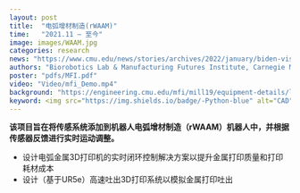 ```yaml
---
layout: post
title:  "电弧增材制造(rWAAM)"
time:   "2021.11 – 至今"
image: images/WAAM.jpg
categories: research
news: "https://www.cmu.edu/news/stories/archives/2022/january/biden-visits-mill-19.html"
authors: "Biorobotics Lab & Manufacturing Futures Institute, Carnegie Mellon University"
poster: "pdfs/MFI.pdf"
video: "Video/mfi_Demo.mp4"
background: "https://engineering.cmu.edu/mfi/mill19/equipment-details/lincoln-electric-sculptprint-rnd.html"
keyword: <img src="https://img.shields.io/badge/-Python-blue" alt="CAD"/>&nbsp;<img src="https://img.shields.io/badge/-C++-blue" alt="CAD"/>&nbsp;<img src="https://img.shields.io/badge/-Solidworks-yellow" alt="机械设计"/>&nbsp;<img src="https://img.shields.io/badge/-UR5e-yellow" alt="机械设计"/>&nbsp;<img src="https://img.shields.io/badge/-ROS-red"/>&nbsp;<img src="https://img.shields.io/badge/-Lincoln Electric-orange"/>
---
```

**该项目旨在将传感系统添加到机器人电弧增材制造（rWAAM）机器人中，并根据传感器反馈进行实时运动调整。**
- 设计电弧金属3D打印机的实时闭环控制解决方案以提升金属打印质量和打印耗材成本
- 设计（基于UR5e）高速吐出3D打印系统以模拟金属打印吐出
